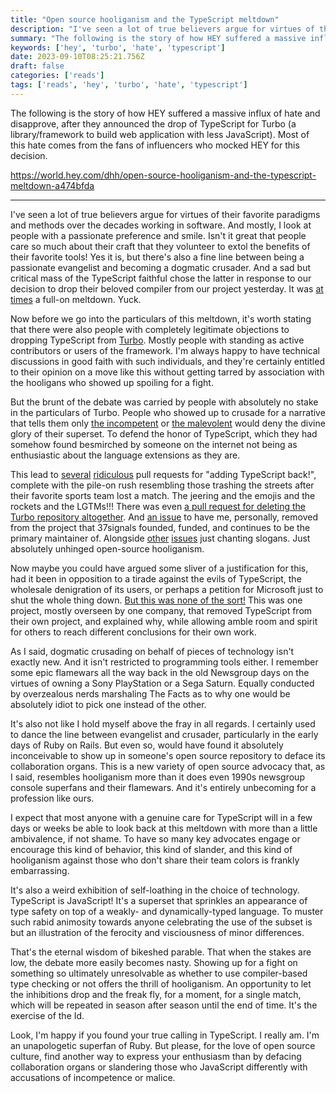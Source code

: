 ```yaml
---
title: "Open source hooliganism and the TypeScript meltdown"
description: "I've seen a lot of true believers argue for virtues of their favorite paradigms and methods over the decades working in software. And mostly, I look at people with a passionate preference and smile. Isn't it great that people care so much about their craft that they volunteer to extol the benefits of their favorite tools! Yes it is, bu..."
summary: "The following is the story of how HEY suffered a massive influx of hate and disapprove, after they announced the drop of TypeScript for Turbo (a library/framework to build web application with less JavaScript). Most of this hate comes from the fans of influencers who mocked HEY for this decision."
keywords: ['hey', 'turbo', 'hate', 'typescript']
date: 2023-09-10T08:25:21.756Z
draft: false
categories: ['reads']
tags: ['reads', 'hey', 'turbo', 'hate', 'typescript']
---
```


The following is the story of how HEY suffered a massive influx of hate and disapprove, after they announced the drop of TypeScript for Turbo (a library/framework to build web application with less JavaScript). Most of this hate comes from the fans of influencers who mocked HEY for this decision.

https://world.hey.com/dhh/open-source-hooliganism-and-the-typescript-meltdown-a474bfda

---

I've seen a lot of true believers argue for virtues of their favorite paradigms and methods over the decades working in software. And mostly, I look at people with a passionate preference and smile. Isn't it great that people care so much about their craft that they volunteer to extol the benefits of their favorite tools! Yes it is, but there's also a fine line between being a passionate evangelist and becoming a dogmatic crusader. And a sad but critical mass of the TypeScript faithful chose the latter in response to our decision to drop their beloved compiler from our project yesterday. It was [at times](https://twitter.com/dhh/status/1699427078586716327) a full-on meltdown. Yuck.  
  
Now before we go into the particulars of this meltdown, it's worth stating that there were also people with completely legitimate objections to dropping TypeScript from [Turbo](https://turbo.hotwired.dev/). Mostly people with standing as active contributors or users of the framework. I'm always happy to have technical discussions in good faith with such individuals, and they're certainly entitled to their opinion on a move like this without getting tarred by association with the hooligans who showed up spoiling for a fight.  
  
But the brunt of the debate was carried by people with absolutely no stake in the particulars of Turbo. People who showed up to crusade for a narrative that tells them only [the incompetent](https://twitter.com/t3dotgg/status/1699476772235137036) or [the malevolent](https://twitter.com/Rich_Harris/status/1699490194565578882) would deny the divine glory of their superset. To defend the honor of TypeScript, which they had somehow found besmirched by someone on the internet not being as enthusiastic about the language extensions as they are.  
  
This lead to [several](https://github.com/hotwired/turbo/pull/972) [ridiculous](https://github.com/hotwired/turbo/pull/973) pull requests for "adding TypeScript back!", complete with the pile-on rush resembling those trashing the streets after their favorite sports team lost a match. The jeering and the emojis and the rockets and the LGTMs!!! There was even [a pull request for deleting the Turbo repository altogether](https://github.com/hotwired/turbo/pull/974). And [an issue](https://github.com/hotwired/turbo/issues/977) to have me, personally, removed from the project that 37signals founded, funded, and continues to be the primary maintainer of. Alongside [other](https://github.com/hotwired/turbo/issues/982) [issues](https://github.com/hotwired/turbo/issues/982) just chanting slogans. Just absolutely unhinged open-source hooliganism.  
  
Now maybe you could have argued some sliver of a justification for this, had it been in opposition to a tirade against the evils of TypeScript, the wholesale denigration of its users, or perhaps a petition for Microsoft just to shut the whole thing down. [But this was none of the sort!](https://world.hey.com/dhh/turbo-8-is-dropping-typescript-70165c01) This was one project, mostly overseen by one company, that removed TypeScript from their own project, and explained why, while allowing amble room and spirit for others to reach different conclusions for their own work.  
  
As I said, dogmatic crusading on behalf of pieces of technology isn't exactly new. And it isn't restricted to programming tools either. I remember some epic flamewars all the way back in the old Newsgroup days on the virtues of owning a Sony PlayStation or a Sega Saturn. Equally conducted by overzealous nerds marshaling The Facts as to why one would be absolutely idiot to pick one instead of the other.  
  
It's also not like I hold myself above the fray in all regards. I certainly used to dance the line between evangelist and crusader, particularly in the early days of Ruby on Rails. But even so, would have found it absolutely inconceivable to show up in someone's open source repository to deface its collaboration organs. This is a new variety of open source advocacy that, as I said, resembles hooliganism more than it does even 1990s newsgroup console superfans and their flamewars. And it's entirely unbecoming for a profession like ours.  
  
I expect that most anyone with a genuine care for TypeScript will in a few days or weeks be able to look back at this meltdown with more than a little ambivalence, if not shame. To have so many key advocates engage or encourage this kind of behavior, this kind of slander, and this kind of hooliganism against those who don't share their team colors is frankly embarrassing.  
  
It's also a weird exhibition of self-loathing in the choice of technology. TypeScript is JavaScript! It's a superset that sprinkles an appearance of type safety on top of a weakly- and dynamically-typed language. To muster such rabid animosity towards anyone celebrating the use of the subset is but an illustration of the ferocity and visciousness of minor differences.  
  
That's the eternal wisdom of bikeshed parable. That when the stakes are low, the debate more easily becomes nasty. Showing up for a fight on something so ultimately unresolvable as whether to use compiler-based type checking or not offers the thrill of hooliganism. An opportunity to let the inhibitions drop and the freak fly, for a moment, for a single match, which will be repeated in season after season until the end of time. It's the exercise of the Id.  
  
Look, I'm happy if you found your true calling in TypeScript. I really am. I'm an unapologetic superfan of Ruby. But please, for the love of open source culture, find another way to express your enthusiasm than by defacing collaboration organs or slandering those who JavaScript differently with accusations of incompetence or malice.